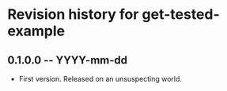# Revision history for get-tested-example

## 0.1.0.0 -- YYYY-mm-dd

* First version. Released on an unsuspecting world.
